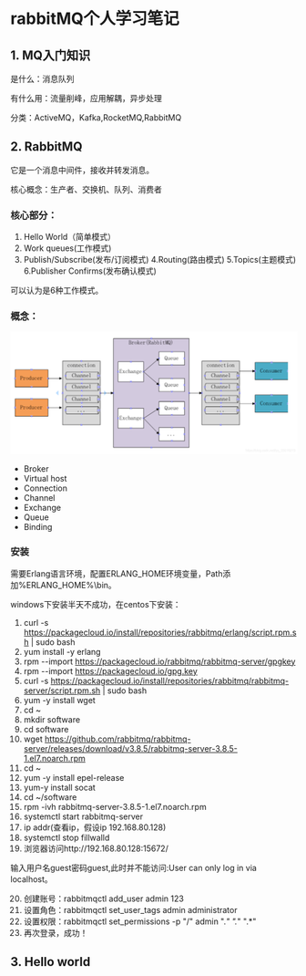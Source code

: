 # rabbitMQ个人学习笔记

## 1. MQ入门知识

是什么：消息队列

有什么用：流量削峰，应用解耦，异步处理

分类：ActiveMQ，Kafka,RocketMQ,RabbitMQ

## 2. RabbitMQ

它是一个消息中间件，接收并转发消息。

核心概念：生产者、交换机、队列、消费者

### 核心部分：

1. Hello World（简单模式）
2. Work queues(工作模式)
3. Publish/Subscribe(发布/订阅模式)
4.Routing(路由模式)
5.Topics(主题模式)
6.Publisher Confirms(发布确认模式)

可以认为是6种工作模式。

### 概念：

![](https://github.com/YuxingXie/study-rabbitmq/raw/main/assets/img/001.png)

* Broker
* Virtual host
* Connection
* Channel
* Exchange
* Queue
* Binding

### 安装

需要Erlang语言环境，配置ERLANG_HOME环境变量，Path添加%ERLANG_HOME%\bin。

windows下安装半天不成功，在centos下安装：

1. curl -s https://packagecloud.io/install/repositories/rabbitmq/erlang/script.rpm.sh | sudo bash
2. yum install -y erlang
3. rpm --import https://packagecloud.io/rabbitmq/rabbitmq-server/gpgkey
4. rpm --import https://packagecloud.io/gpg.key
5. curl -s https://packagecloud.io/install/repositories/rabbitmq/rabbitmq-server/script.rpm.sh | sudo bash
6. yum -y install wget
7. cd ~
8. mkdir software
9. cd software
10. wget https://github.com/rabbitmq/rabbitmq-server/releases/download/v3.8.5/rabbitmq-server-3.8.5-1.el7.noarch.rpm
11. cd ~
12. yum -y install epel-release
13. yum-y install socat
14. cd ~/software
15. rpm -ivh rabbitmq-server-3.8.5-1.el7.noarch.rpm
16. systemctl start rabbitmq-server
17. ip addr(查看ip，假设ip 192.168.80.128)
18. systemctl stop fillwalld
19. 浏览器访问http://192.168.80.128:15672/

输入用户名guest密码guest,此时并不能访问:User can only log in via localhost。

20. 创建账号：rabbitmqctl add_user admin 123
21. 设置角色：rabbitmqctl set_user_tags admin administrator
22. 设置权限：rabbitmqctl set_permissions -p "/" admin  ".*" ".*" ".*"
23. 再次登录，成功！

## 3. Hello world

